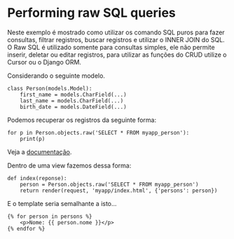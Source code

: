 Performing raw SQL queries
===

Neste exemplo é mostrado como utilizar os comando SQL puros para fazer consultas, filtrar registros, buscar registros e 
utilizar o INNER JOIN do SQL. O Raw SQL é utilizado somente para consultas simples, ele não permite inserir, deletar ou 
editar registros, para utilizar as funções do CRUD utilize o Cursor ou o Django ORM.


Considerando o seguinte modelo.

    class Person(models.Model):
        first_name = models.CharField(...)
        last_name = models.CharField(...)
        birth_date = models.DateField(...)

Podemos recuperar os registros da seguinte forma:

    for p in Person.objects.raw('SELECT * FROM myapp_person'):
        print(p)

Veja a [documentação](https://docs.djangoproject.com/en/1.8/topics/db/sql/).


Dentro de uma view fazemos dessa forma:

    def index(reponse):
        person = Person.objects.raw('SELECT * FROM myapp_person')
        return render(request, 'myapp/index.html', {'persons': person})

E o template seria semalhante a isto...


    {% for person in persons %}
        <p>Nome: {{ person.nome }}</p>
    {% endfor %}        


